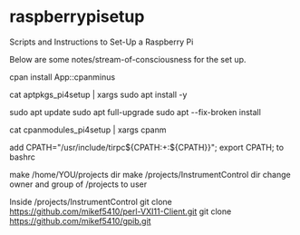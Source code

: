 # raspberrypisetup
Scripts and Instructions to Set-Up a Raspberry Pi


Below are some notes/stream-of-consciousness for the set up.

cpan install App::cpanminus

cat aptpkgs_pi4setup | xargs sudo apt install -y


sudo apt update
sudo apt full-upgrade
sudo apt --fix-broken install

cat cpanmodules_pi4setup | xargs cpanm

add CPATH="/usr/include/tirpc${CPATH:+:${CPATH}}"; export CPATH; to bashrc


make /home/YOU/projects dir
make /projects/InstrumentControl dir
change owner and group of /projects to user

Inside /projects/InstrumentControl
git clone https://github.com/mikef5410/perl-VXI11-Client.git
git clone https://github.com/mikef5410/gpib.git



